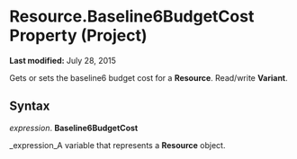 
# Resource.Baseline6BudgetCost Property (Project)

 **Last modified:** July 28, 2015

Gets or sets the baseline6 budget cost for a  **Resource**. Read/write  **Variant**.

## Syntax

 _expression_. **Baseline6BudgetCost**

 _expression_A variable that represents a  **Resource** object.

